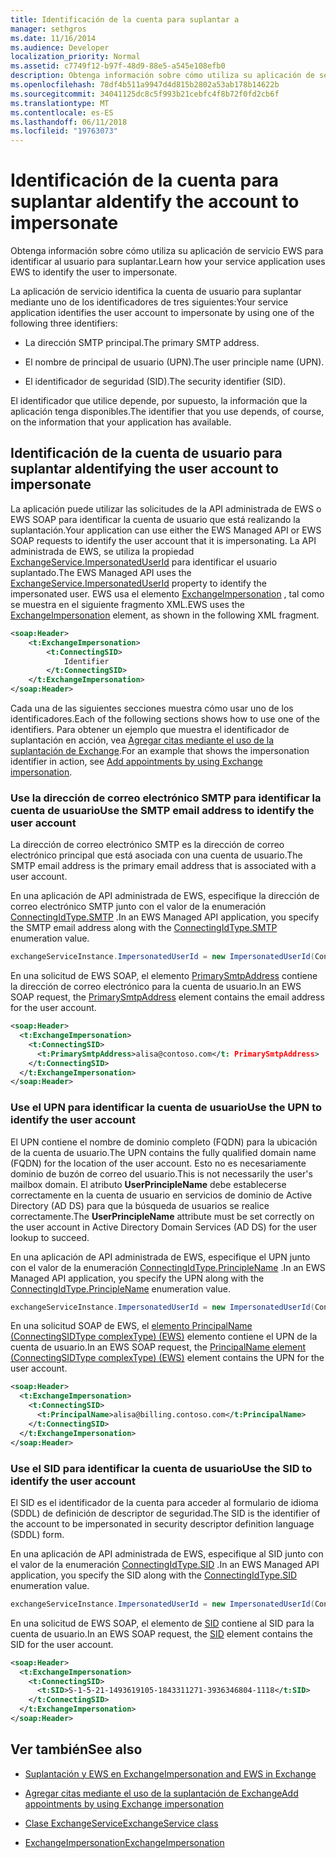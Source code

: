 ```yaml
---
title: Identificación de la cuenta para suplantar a
manager: sethgros
ms.date: 11/16/2014
ms.audience: Developer
localization_priority: Normal
ms.assetid: c7749f12-b97f-48d9-88e5-a545e108efb0
description: Obtenga información sobre cómo utiliza su aplicación de servicio EWS para identificar al usuario para suplantar.
ms.openlocfilehash: 78df4b511a9947d4d815b2802a53ab178b14622b
ms.sourcegitcommit: 34041125dc8c5f993b21cebfc4f8b72f0fd2cb6f
ms.translationtype: MT
ms.contentlocale: es-ES
ms.lasthandoff: 06/11/2018
ms.locfileid: "19763073"
---
```

# <a name="identify-the-account-to-impersonate"></a><span data-ttu-id="ee1c3-103">Identificación de la cuenta para suplantar a</span><span class="sxs-lookup"><span data-stu-id="ee1c3-103">Identify the account to impersonate</span></span>

<span data-ttu-id="ee1c3-104">Obtenga información sobre cómo utiliza su aplicación de servicio EWS para identificar al usuario para suplantar.</span><span class="sxs-lookup"><span data-stu-id="ee1c3-104">Learn how your service application uses EWS to identify the user to impersonate.</span></span>
  
<span data-ttu-id="ee1c3-105">La aplicación de servicio identifica la cuenta de usuario para suplantar mediante uno de los identificadores de tres siguientes:</span><span class="sxs-lookup"><span data-stu-id="ee1c3-105">Your service application identifies the user account to impersonate by using one of the following three identifiers:</span></span>
  
- <span data-ttu-id="ee1c3-106">La dirección SMTP principal.</span><span class="sxs-lookup"><span data-stu-id="ee1c3-106">The primary SMTP address.</span></span>
    
- <span data-ttu-id="ee1c3-107">El nombre de principal de usuario (UPN).</span><span class="sxs-lookup"><span data-stu-id="ee1c3-107">The user principle name (UPN).</span></span>
    
- <span data-ttu-id="ee1c3-108">El identificador de seguridad (SID).</span><span class="sxs-lookup"><span data-stu-id="ee1c3-108">The security identifier (SID).</span></span>
    
<span data-ttu-id="ee1c3-109">El identificador que utilice depende, por supuesto, la información que la aplicación tenga disponibles.</span><span class="sxs-lookup"><span data-stu-id="ee1c3-109">The identifier that you use depends, of course, on the information that your application has available.</span></span>
  
## <a name="identifying-the-user-account-to-impersonate"></a><span data-ttu-id="ee1c3-110">Identificación de la cuenta de usuario para suplantar a</span><span class="sxs-lookup"><span data-stu-id="ee1c3-110">Identifying the user account to impersonate</span></span>

<span data-ttu-id="ee1c3-111">La aplicación puede utilizar las solicitudes de la API administrada de EWS o EWS SOAP para identificar la cuenta de usuario que está realizando la suplantación.</span><span class="sxs-lookup"><span data-stu-id="ee1c3-111">Your application can use either the EWS Managed API or EWS SOAP requests to identify the user account that it is impersonating.</span></span> <span data-ttu-id="ee1c3-112">La API administrada de EWS, se utiliza la propiedad [ExchangeService.ImpersonatedUserId](http://msdn.microsoft.com/en-us/library/microsoft.exchange.webservices.data.exchangeservice.impersonateduserid.aspx) para identificar el usuario suplantado.</span><span class="sxs-lookup"><span data-stu-id="ee1c3-112">The EWS Managed API uses the [ExchangeService.ImpersonatedUserId](http://msdn.microsoft.com/en-us/library/microsoft.exchange.webservices.data.exchangeservice.impersonateduserid.aspx) property to identify the impersonated user.</span></span> <span data-ttu-id="ee1c3-113">EWS usa el elemento [ExchangeImpersonation](http://msdn.microsoft.com/library/d8cbac49-47d0-4745-a2a7-545d33f8da93%28Office.15%29.aspx) , tal como se muestra en el siguiente fragmento XML.</span><span class="sxs-lookup"><span data-stu-id="ee1c3-113">EWS uses the [ExchangeImpersonation](http://msdn.microsoft.com/library/d8cbac49-47d0-4745-a2a7-545d33f8da93%28Office.15%29.aspx) element, as shown in the following XML fragment.</span></span> 
  
```XML
<soap:Header>
    <t:ExchangeImpersonation>
        <t:ConnectingSID>
            Identifier
        </t:ConnectingSID>
    </t:ExchangeImpersonation>
</soap:Header>
```

<span data-ttu-id="ee1c3-114">Cada una de las siguientes secciones muestra cómo usar uno de los identificadores.</span><span class="sxs-lookup"><span data-stu-id="ee1c3-114">Each of the following sections shows how to use one of the identifiers.</span></span> <span data-ttu-id="ee1c3-115">Para obtener un ejemplo que muestra el identificador de suplantación en acción, vea [Agregar citas mediante el uso de la suplantación de Exchange](how-to-add-appointments-by-using-exchange-impersonation.md).</span><span class="sxs-lookup"><span data-stu-id="ee1c3-115">For an example that shows the impersonation identifier in action, see [Add appointments by using Exchange impersonation](how-to-add-appointments-by-using-exchange-impersonation.md).</span></span>
  
### <a name="use-the-smtp-email-address-to-identify-the-user-account"></a><span data-ttu-id="ee1c3-116">Use la dirección de correo electrónico SMTP para identificar la cuenta de usuario</span><span class="sxs-lookup"><span data-stu-id="ee1c3-116">Use the SMTP email address to identify the user account</span></span>

<span data-ttu-id="ee1c3-117">La dirección de correo electrónico SMTP es la dirección de correo electrónico principal que está asociada con una cuenta de usuario.</span><span class="sxs-lookup"><span data-stu-id="ee1c3-117">The SMTP email address is the primary email address that is associated with a user account.</span></span>
  
<span data-ttu-id="ee1c3-118">En una aplicación de API administrada de EWS, especifique la dirección de correo electrónico SMTP junto con el valor de la enumeración [ConnectingIdType.SMTP](http://msdn.microsoft.com/en-us/library/microsoft.exchange.webservices.data.connectingidtype.aspx) .</span><span class="sxs-lookup"><span data-stu-id="ee1c3-118">In an EWS Managed API application, you specify the SMTP email address along with the [ConnectingIdType.SMTP](http://msdn.microsoft.com/en-us/library/microsoft.exchange.webservices.data.connectingidtype.aspx) enumeration value.</span></span> 
  
```cs
exchangeServiceInstance.ImpersonatedUserId = new ImpersonatedUserId(ConnectingIdType.SMTP, "alisa@contoso.com");
```

<span data-ttu-id="ee1c3-119">En una solicitud de EWS SOAP, el elemento [PrimarySmtpAddress](http://msdn.microsoft.com/library/eee79904-9412-4e61-b9b8-aff0ce25fade%28Office.15%29.aspx) contiene la dirección de correo electrónico para la cuenta de usuario.</span><span class="sxs-lookup"><span data-stu-id="ee1c3-119">In an EWS SOAP request, the [PrimarySmtpAddress](http://msdn.microsoft.com/library/eee79904-9412-4e61-b9b8-aff0ce25fade%28Office.15%29.aspx) element contains the email address for the user account.</span></span> 
  
```XML
<soap:Header>
  <t:ExchangeImpersonation>
    <t:ConnectingSID>
      <t:PrimarySmtpAddress>alisa@contoso.com</t: PrimarySmtpAddress>
    </t:ConnectingSID>
  </t:ExchangeImpersonation>
</soap:Header>
```

### <a name="use-the-upn-to-identify-the-user-account"></a><span data-ttu-id="ee1c3-120">Use el UPN para identificar la cuenta de usuario</span><span class="sxs-lookup"><span data-stu-id="ee1c3-120">Use the UPN to identify the user account</span></span>

<span data-ttu-id="ee1c3-121">El UPN contiene el nombre de dominio completo (FQDN) para la ubicación de la cuenta de usuario.</span><span class="sxs-lookup"><span data-stu-id="ee1c3-121">The UPN contains the fully qualified domain name (FQDN) for the location of the user account.</span></span> <span data-ttu-id="ee1c3-122">Esto no es necesariamente dominio de buzón de correo del usuario.</span><span class="sxs-lookup"><span data-stu-id="ee1c3-122">This is not necessarily the user's mailbox domain.</span></span> <span data-ttu-id="ee1c3-123">El atributo **UserPrincipleName** debe establecerse correctamente en la cuenta de usuario en servicios de dominio de Active Directory (AD DS) para que la búsqueda de usuarios se realice correctamente.</span><span class="sxs-lookup"><span data-stu-id="ee1c3-123">The **UserPrincipleName** attribute must be set correctly on the user account in Active Directory Domain Services (AD DS) for the user lookup to succeed.</span></span> 
  
<span data-ttu-id="ee1c3-124">En una aplicación de API administrada de EWS, especifique el UPN junto con el valor de la enumeración [ConnectingIdType.PrincipleName](http://msdn.microsoft.com/en-us/library/microsoft.exchange.webservices.data.connectingidtype.aspx) .</span><span class="sxs-lookup"><span data-stu-id="ee1c3-124">In an EWS Managed API application, you specify the UPN along with the [ConnectingIdType.PrincipleName](http://msdn.microsoft.com/en-us/library/microsoft.exchange.webservices.data.connectingidtype.aspx) enumeration value.</span></span> 
  
```cs
exchangeServiceInstance.ImpersonatedUserId = new ImpersonatedUserId(ConnectingIdType.PrincipleName, "alias@billing.contoso.com");
```

<span data-ttu-id="ee1c3-125">En una solicitud SOAP de EWS, el [elemento PrincipalName (ConnectingSIDType complexType) (EWS)](http://msdn.microsoft.com/library/6aac5388-c971-817b-b0bb-095a2639c6de%28Office.15%29.aspx) elemento contiene el UPN de la cuenta de usuario.</span><span class="sxs-lookup"><span data-stu-id="ee1c3-125">In an EWS SOAP request, the [PrincipalName element (ConnectingSIDType complexType) (EWS)](http://msdn.microsoft.com/library/6aac5388-c971-817b-b0bb-095a2639c6de%28Office.15%29.aspx) element contains the UPN for the user account.</span></span> 
  
```XML
<soap:Header>
  <t:ExchangeImpersonation>
    <t:ConnectingSID>
      <t:PrincipalName>alisa@billing.contoso.com</t:PrincipalName>
    </t:ConnectingSID>
  </t:ExchangeImpersonation>
</soap:Header>
```

### <a name="use-the-sid-to-identify-the-user-account"></a><span data-ttu-id="ee1c3-126">Use el SID para identificar la cuenta de usuario</span><span class="sxs-lookup"><span data-stu-id="ee1c3-126">Use the SID to identify the user account</span></span>

<span data-ttu-id="ee1c3-127">El SID es el identificador de la cuenta para acceder al formulario de idioma (SDDL) de definición de descriptor de seguridad.</span><span class="sxs-lookup"><span data-stu-id="ee1c3-127">The SID is the identifier of the account to be impersonated in security descriptor definition language (SDDL) form.</span></span>
  
<span data-ttu-id="ee1c3-128">En una aplicación de API administrada de EWS, especifique al SID junto con el valor de la enumeración [ConnectingIdType.SID](http://msdn.microsoft.com/en-us/library/microsoft.exchange.webservices.data.connectingidtype.aspx) .</span><span class="sxs-lookup"><span data-stu-id="ee1c3-128">In an EWS Managed API application, you specify the SID along with the [ConnectingIdType.SID](http://msdn.microsoft.com/en-us/library/microsoft.exchange.webservices.data.connectingidtype.aspx) enumeration value.</span></span> 
  
```cs
exchangeServiceInstance.ImpersonatedUserId = new ImpersonatedUserId(ConnectingIdType.SID, "S-1-5-21-1493619105-1843311271-3936346804-1118");
```

<span data-ttu-id="ee1c3-129">En una solicitud de EWS SOAP, el elemento de [SID](http://msdn.microsoft.com/library/2f33b29b-163b-4106-a74d-6fb76ec38951%28Office.15%29.aspx) contiene al SID para la cuenta de usuario.</span><span class="sxs-lookup"><span data-stu-id="ee1c3-129">In an EWS SOAP request, the [SID](http://msdn.microsoft.com/library/2f33b29b-163b-4106-a74d-6fb76ec38951%28Office.15%29.aspx) element contains the SID for the user account.</span></span> 
  
```XML
<soap:Header>
  <t:ExchangeImpersonation>
    <t:ConnectingSID>
      <t:SID>S-1-5-21-1493619105-1843311271-3936346804-1118</t:SID>
    </t:ConnectingSID>
  </t:ExchangeImpersonation>
</soap:Header>
```

## <a name="see-also"></a><span data-ttu-id="ee1c3-130">Ver también</span><span class="sxs-lookup"><span data-stu-id="ee1c3-130">See also</span></span>


- [<span data-ttu-id="ee1c3-131">Suplantación y EWS en Exchange</span><span class="sxs-lookup"><span data-stu-id="ee1c3-131">Impersonation and EWS in Exchange</span></span>](impersonation-and-ews-in-exchange.md)
    
- [<span data-ttu-id="ee1c3-132">Agregar citas mediante el uso de la suplantación de Exchange</span><span class="sxs-lookup"><span data-stu-id="ee1c3-132">Add appointments by using Exchange impersonation</span></span>](how-to-add-appointments-by-using-exchange-impersonation.md)
    
- [<span data-ttu-id="ee1c3-133">Clase ExchangeService</span><span class="sxs-lookup"><span data-stu-id="ee1c3-133">ExchangeService class</span></span>](http://msdn.microsoft.com/en-us/library/microsoft.exchange.webservices.data.exchangeservice.aspx)
    
- [<span data-ttu-id="ee1c3-134">ExchangeImpersonation</span><span class="sxs-lookup"><span data-stu-id="ee1c3-134">ExchangeImpersonation</span></span>](http://msdn.microsoft.com/library/d8cbac49-47d0-4745-a2a7-545d33f8da93%28Office.15%29.aspx)
    

